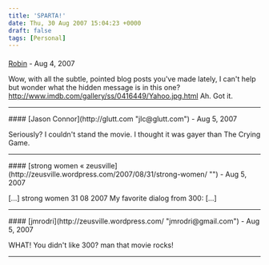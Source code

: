 ```yaml
---
title: 'SPARTA!'
date: Thu, 30 Aug 2007 15:04:23 +0000
draft: false
tags: [Personal]
---
```



#### 
[Robin]( "robin.norwood@gmail.com") - <time datetime="2007-08-30 13:35:17">Aug 4, 2007</time>

Wow, with all the subtle, pointed blog posts you've made lately, I can't help but wonder what the hidden message is in this one? http://www.imdb.com/gallery/ss/0416449/Yahoo.jpg.html Ah. Got it.
<hr />
#### 
[Jason Connor](http://glutt.com "jlc@glutt.com") - <time datetime="2007-08-31 13:09:59">Aug 5, 2007</time>

Seriously? I couldn't stand the movie. I thought it was gayer than The Crying Game.
<hr />
#### 
[strong women &laquo; zeusville](http://zeusville.wordpress.com/2007/08/31/strong-women/ "") - <time datetime="2007-08-31 15:45:48">Aug 5, 2007</time>

\[...\] strong women 31 08 2007 My favorite dialog from 300: \[...\]
<hr />
#### 
[jmrodri](http://zeusville.wordpress.com/ "jmrodri@gmail.com") - <time datetime="2007-08-31 15:46:31">Aug 5, 2007</time>

WHAT! You didn't like 300? man that movie rocks!
<hr />
